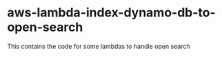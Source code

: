 # aws-lambda-index-dynamo-db-to-open-search
This contains the code for some lambdas to handle open search
